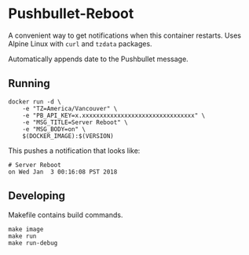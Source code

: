 # Pushbullet-Reboot

A convenient way to get notifications when this container restarts. Uses Alpine Linux with `curl` and `tzdata` packages.

Automatically appends date to the Pushbullet message.

## Running

```
docker run -d \
    -e "TZ=America/Vancouver" \
    -e "PB_API_KEY=x.xxxxxxxxxxxxxxxxxxxxxxxxxxxxxxxx" \
    -e "MSG_TITLE=Server Reboot" \
    -e "MSG_BODY=on" \
    $(DOCKER_IMAGE):$(VERSION)
```

This pushes a notification that looks like:

```
# Server Reboot
on Wed Jan  3 00:16:08 PST 2018
```

## Developing

Makefile contains build commands.

```
make image
make run
make run-debug
```